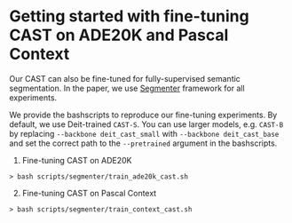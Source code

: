 # Getting started with fine-tuning CAST on ADE20K and Pascal Context
Our CAST can also be fine-tuned for fully-supervised semantic segmentation.  In the paper, we use [Segmenter](https://github.com/rstrudel/segmenter) framework for all experiments.

We provide the bashscripts to reproduce our fine-tuning experiments.  By default, we use Deit-trained `CAST-S`.  You can use larger models, e.g. `CAST-B` by replacing `--backbone deit_cast_small` with `--backbone deit_cast_base` and set the correct path to the `--pretrained` argument in the bashscripts.

1. Fine-tuning CAST on ADE20K
```
> bash scripts/segmenter/train_ade20k_cast.sh
```

2. Fine-tuning CAST on Pascal Context
```
> bash scripts/segmenter/train_context_cast.sh
```
